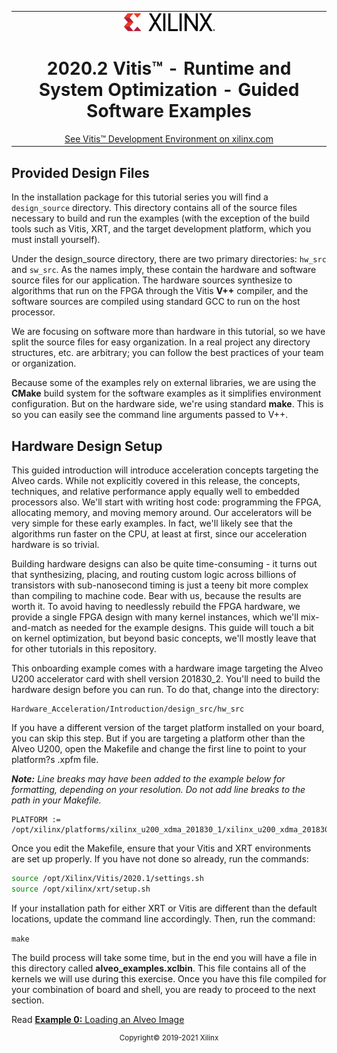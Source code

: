 ﻿<table class="sphinxhide" width="100%">
 <tr width="100%">
    <td align="center"><img src="https://raw.githubusercontent.com/Xilinx/Image-Collateral/main/xilinx-logo.png" width="30%"/><h1>2020.2 Vitis™ - Runtime and System Optimization - Guided Software Examples</h1>
    <a href="https://www.xilinx.com/products/design-tools/vitis.html">See Vitis™ Development Environment on xilinx.com</a>
    </td>
 </tr>
</table>

## Provided Design Files

In the installation package for this tutorial series you will find a `design_source` directory.
This directory contains all of the source files necessary to build and run the examples (with the exception of
the build tools such as Vitis, XRT, and the target development platform, which you must install yourself).

Under the design_source directory, there are two primary directories: `hw_src` and `sw_src`.  As the names
imply, these contain the hardware and software source files for our application.  The hardware sources
synthesize to algorithms that run on the FPGA through the Vitis **V++** compiler, and the software sources are
compiled using standard GCC to run on the host processor.

We are focusing on software more than hardware in this tutorial, so we have split the source files for easy
organization.  In a real project any directory structures, etc. are arbitrary; you can follow the best
practices of your team or organization.

Because some of the examples rely on external libraries, we are using the **CMake** build system for the
software examples as it simplifies environment configuration.  But on the hardware side, we're using standard
**make**. This is so you can easily see the command line arguments passed to V++.

## Hardware Design Setup

This guided introduction will introduce acceleration concepts targeting the Alveo cards.  While not explicitly
covered in this release, the concepts, techniques, and relative performance apply equally well to embedded
processors also. We'll start with writing host code: programming the FPGA, allocating memory, and moving
memory around.  Our accelerators will be very simple for these early examples.  In fact, we'll likely see that
the algorithms run faster on the CPU, at least at first, since our acceleration hardware is so trivial.

Building hardware designs can also be quite time-consuming - it turns out that synthesizing, placing, and
routing custom logic across billions of transistors with sub-nanosecond timing is just a teeny bit more
complex than compiling to machine code.  Bear with us, because the results are worth it.  To avoid having to
needlessly rebuild the FPGA hardware, we provide a single FPGA design with many kernel instances, which we'll
mix-and-match as needed for the example designs.  This guide will touch a bit on kernel optimization, but
beyond basic concepts, we'll mostly leave that for other tutorials in this repository.

This onboarding example comes with a hardware image targeting the Alveo U200 accelerator card with shell
version 201830_2. You'll need to build the hardware design before you can run. To do that, change into the
directory:

```
Hardware_Acceleration/Introduction/design_src/hw_src
```

If you have a different version of the target platform installed on your board, you can skip this step.  But if you are targeting a platform other than the Alveo U200, open the Makefile and change the first line to point to your platform?s .xpfm file.

_**Note:** Line breaks may have been added to the example below for formatting, depending on your resolution.
Do not add line breaks to the path in your Makefile._

```make
PLATFORM := /opt/xilinx/platforms/xilinx_u200_xdma_201830_1/xilinx_u200_xdma_201830_1.xpfm
```

Once you edit the Makefile, ensure that your Vitis and XRT environments are set up properly.  If you have not
done so already, run the commands:

```bash
source /opt/Xilinx/Vitis/2020.1/settings.sh
source /opt/xilinx/xrt/setup.sh
```

If your installation path for either XRT or Vitis are different than the default locations, update the command
line accordingly. Then, run the command:

`make`

The build process will take some time, but in the end you will have a file in this directory called
**alveo_examples.xclbin**.  This file contains all of the kernels we will use during this exercise.  Once you
have this file compiled for your combination of board and shell, you are ready to proceed to the next section.

Read [**Example 0:** Loading an Alveo Image](./00-loading-an-alveo-image.md)


<p class="sphinxhide" align="center"><sup>Copyright&copy; 2019-2021 Xilinx</sup></p>
